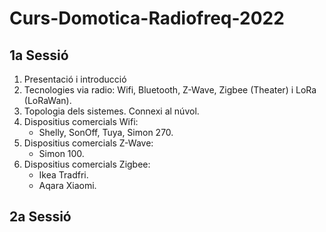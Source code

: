 # Curs-Domotica-Radiofreq-2022

## 1a Sessió
1. Presentació i introducció
2. Tecnologies via radio: Wifi, Bluetooth, Z-Wave, Zigbee (Theater) i LoRa (LoRaWan).
3. Topologia dels sistemes. Connexi al núvol.
4. Dispositius comercials Wifi:
    * Shelly, SonOff, Tuya, Simon 270.
6. Dispositius comercials Z-Wave:
    * Simon 100.
7. Dispositius comercials Zigbee:
    * Ikea Tradfri.
    * Aqara Xiaomi.

## 2a Sessió

